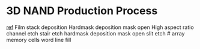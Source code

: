 # 3D NAND Production Process

[ref](https://www.youtube.com/watch?v=hglK1cf3meM)
Film stack deposition
Hardmask deposition
mask open
High aspect ratio channel etch
stair etch
hardmask deposition
mask open
slit etch # array memory cells
word line fill

